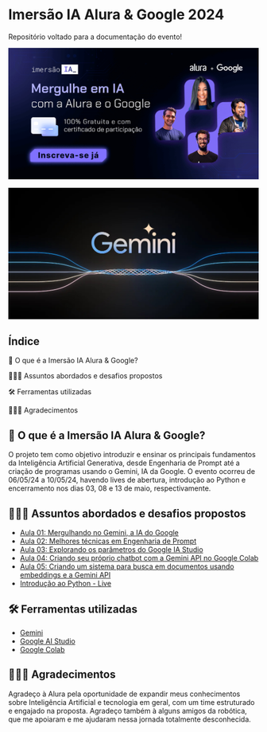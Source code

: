 # Imersão IA Alura & Google 2024
Repositório voltado para a documentação do evento!
<p align="center"><img src="./images/Alura & Google.jpg" width="700"/></p>
<p align="center"><img src="./images/Gemini.jpg" width="700"/></p>

## Índice
🤔 O que é a Imersão IA Alura & Google?

👩🏼‍💻 Assuntos abordados e desafios propostos

🛠 Ferramentas utilizadas

🙇🏼‍♀️ Agradecimentos 

   
## 🤔 O que é a Imersão IA Alura & Google?
O projeto tem como objetivo introduzir e ensinar os principais fundamentos da Inteligência Artificial Generativa, desde Engenharia de Prompt até a criação de programas usando o Gemini, IA da Google. O evento ocorreu de 06/05/24 a 10/05/24, havendo lives de abertura, introdução ao Python e encerramento nos dias 03, 08 e 13 de maio, respectivamente. 


## 👩🏼‍💻 Assuntos abordados e desafios propostos
- [Aula 01: Mergulhando no Gemini, a IA do Google](https://github.com/rafaelatn/Imersao-IA-Alura-Google/blob/main/Aula%2001%3A%20Mergulhando%20no%20Gemini%2C%20a%20IA%20do%20Google/Aula%2001%3A%20Anota%C3%A7%C3%B5es%20e%20Desafios.md)
- [Aula 02: Melhores técnicas em Engenharia de Prompt](https://github.com/rafaelatn/Imersao-IA-Alura-Google/blob/main/Aula%2002%3A%20Melhores%20t%C3%A9cnicas%20em%20Engenharia%20de%20Prompt/Aula%2002%3A%20Anota%C3%A7%C3%B5es%20e%20Desafios.md)
- [Aula 03: Explorando os parâmetros do Google IA Studio](https://github.com/rafaelatn/Imersao-IA-Alura-Google/blob/main/Aula%2003%3A%20Explorando%20os%20par%C3%A2metros%20do%20Google%20IA%20Studio/Aula%2003%3A%20Anota%C3%A7%C3%B5es%20e%20Desafios.md)
- [Aula 04: Criando seu próprio chatbot com a Gemini API no Google Colab](https://github.com/rafaelatn/Imersao-IA-Alura-Google/blob/main/Aula%2004:%20Criando%20seu%20pr%C3%B3prio%20chatbot%20com%20a%20Gemini%20API%20no%20Google%20Colab/Aula%2004:%20Anota%C3%A7%C3%B5es%20e%20Desafios.md)
- [Aula 05: Criando um sistema para busca em documentos usando embeddings e a Gemini API](https://github.com/rafaelatn/Imersao-IA-Alura-Google/blob/main/Aula%2005%3A%20Criando%20um%20sistema%20para%20busca%20em%20documentos%20usando%20embeddings%20e%20a%20Gemini%20API/Aula%2005%3A%20Anota%C3%A7%C3%B5es%20e%20Desafios.md)
- [Introdução ao Python - Live](https://github.com/rafaelatn/Imersao-IA-Alura-Google/tree/main/Introdu%C3%A7%C3%A3o%20ao%20Python%20-%20Live)
## 🛠 Ferramentas utilizadas
- [Gemini](https://gemini.google.com/app)
- [Google AI Studio](https://aistudio.google.com)
- [Google Colab](https://colab.google/)
  
## 🙇🏼‍♀️ Agradecimentos 
Agradeço à Alura pela oportunidade de expandir meus conhecimentos sobre Inteligência Artificial e tecnologia em geral, com um time estruturado e engajado na proposta. Agradeço também à alguns amigos da robótica, que me apoiaram e me ajudaram nessa jornada totalmente desconhecida.


